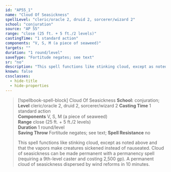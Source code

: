 ```yaml
---
id: "AP55_1"
name: "Cloud Of Seasickness"
spellLevel: "cleric/oracle 2, druid 2, sorcerer/wizard 2"
school: "conjuration"
source: "AP 55"
range: "close (25 ft. + 5 ft./2 levels)"
castingTime: "1 standard action"
components: "V, S, M (a piece of seaweed)"
targets: ""
duration: "1 round/level"
saveType: "Fortitude negates; see text"
sr: "no"
description: "This spell functions like stinking cloud, except as noted above and that the vapors make creatures sickened instead of nauseated.  Cloud of seasickness can be made permanent with a permanency spell (requiring a 9th-level caster and costing 2,500 gp). A permanent cloud of seasickness dispersed by wind reforms in 10 minutes."
known: false
cssclasses:
  - hide-title
  - hide-properties
---
```


> [!spellbook-spell-block] Cloud Of Seasickness
> **School:** conjuration; **Level** cleric/oracle 2, druid 2, sorcerer/wizard 2
> **Casting Time** 1 standard action  
> **Components** V, S, M (a piece of seaweed)  
> **Range** close (25 ft. + 5 ft./2 levels)  
> **Duration** 1 round/level  
> **Saving Throw** Fortitude negates; see text; **Spell Resistance** no
> 
> This spell functions like stinking cloud, except as noted above and that the vapors make creatures sickened instead of nauseated.  Cloud of seasickness can be made permanent with a permanency spell (requiring a 9th-level caster and costing 2,500 gp). A permanent cloud of seasickness dispersed by wind reforms in 10 minutes.